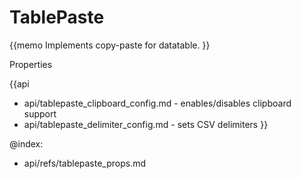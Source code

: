 TablePaste 
=============


{{memo Implements copy-paste for datatable. }}




<div class='h2'>Properties</div>

{{api
- api/tablepaste_clipboard_config.md - enables/disables clipboard support
- api/tablepaste_delimiter_config.md - sets CSV delimiters
}}





@index:
- api/refs/tablepaste_props.md

